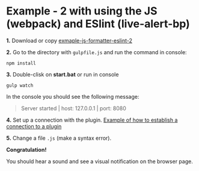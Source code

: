 # Example - 2 with using the JS (webpack) and ESlint (live-alert-bp)

**1.** Download or copy [exmaple-js-formatter-eslint-2](https://github.com/semiromid/live-alert-bp/tree/master/documentation/examples/gulp/exmaple-js-formatter-eslint-2)

**2.** Go to the directory with `gulpfile.js` and run the command in console: 

```shell
npm install
```

**3.** Double-clisk on **start.bat** or run in console 

```shell
gulp watch
```
In the console you should see the following message:

> Server started | host: 127.0.0.1 | port: 8080

**4.** Set up a connection with the plugin. [Example of how to establish a connection to a plugin](https://github.com/semiromid/live-alert-bp/tree/master/documentation/examples/%D1%81onnect_to_server)

**5.** Change a file `.js` (make a syntax error).

**Congratulation!**

You should hear a sound and see a visual notification on the browser page.
